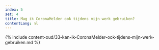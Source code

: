 ```yaml
---
index: 5
set: 4
title: Mag ik CoronaMelder ook tijdens mijn werk gebruiken?
contentLang: nl
---
```

{% include content-oud/33-kan-ik-CoronaMelder-ook-tijdens-mijn-werk-gebruiken.md %}
